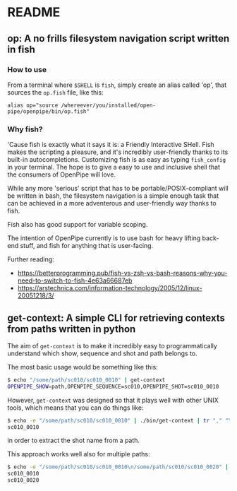 # README

## op: A no frills filesystem navigation script written in fish

### How to use

From a terminal where `$SHELL` is `fish`, simply create an alias called 'op', that sources the `op.fish` file, like this:
```
alias op="source /whereever/you/installed/open-pipe/openpipe/bin/op.fish"
```

### Why fish?

'Cause fish is exactly what it says it is: a Friendly Interactive SHell.
Fish makes the scripting a pleasure, and it's incredibly user-friendly thanks to its built-in autocompletions.
Customizing fish is as easy as typing `fish_config` in your terminal.
The hope is to give a easy to use and inclusive shell that the consumers of OpenPipe will love.

While any more 'serious' script that has to be portable/POSIX-compliant will be written in bash, the filesystem navigation is a simple enough task that can be achieved in a more adventerous and user-friendly way thanks to fish.

Fish also has good support for variable scoping.

The intention of OpenPipe currently is to use bash for heavy lifting back-end stuff, and fish for anything that is user-facing.

Further reading:
- https://betterprogramming.pub/fish-vs-zsh-vs-bash-reasons-why-you-need-to-switch-to-fish-4e63a66687eb
- https://arstechnica.com/information-technology/2005/12/linux-20051218/3/


## get-context: A simple CLI for retrieving contexts from paths written in python

The aim of `get-context` is to make it incredibly easy to programmatically understand which show, sequence and shot and path belongs to.

The most basic usage would be something like this:
```bash
$ echo "/some/path/sc010/sc010_0010" | get-context
OPENPIPE_SHOW=path,OPENPIPE_SEQUENCE=sc010,OPENPIPE_SHOT=sc010_0010
```

However, `get-context` was designed so that it plays well with other UNIX tools, which means that you can do things like:

```bash
$ echo -e "/some/path/sc010/sc010_0010" | ./bin/get-context | tr "," "\n" | grep OPENPIPE_SHOT | sed 's/OPENPIPE_SHOT=//g'
sc010_0010
```

in order to extract the shot name from a path.

This approach works well also for multiple paths:

```bash
$ echo -e "/some/path/sc010/sc010_0010\n/some/path/sc010/sc010_0020" | get-context | tr "," "\n" | grep OPENPIPE_SHOT | sed 's/OPENPIPE_SHOT=//g'
sc010_0010
sc010_0020
```
